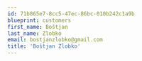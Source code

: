 ```yaml
---
id: 71b865e7-8cc5-47ec-86bc-010b242c1a9b
blueprint: customers
first_name: Boštjan
last_name: Zlobko
email: bostjanzlobko@gmail.com
title: 'Boštjan Zlobko'
---
```

